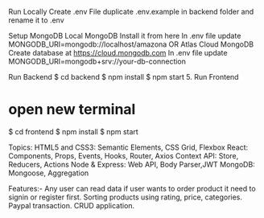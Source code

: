 Run Locally
Create .env File
duplicate .env.example in backend folder and rename it to .env

Setup MongoDB
Local MongoDB
Install it from here
In .env file update MONGODB_URI=mongodb://localhost/amazona
OR Atlas Cloud MongoDB
Create database at https://cloud.mongodb.com
In .env file update MONGODB_URI=mongodb+srv://your-db-connection

Run Backend
$ cd backend
$ npm install
$ npm start
5. Run Frontend
# open new terminal
$ cd frontend
$ npm install
$ npm start

Topics:
HTML5 and CSS3: Semantic Elements, CSS Grid, Flexbox
React: Components, Props, Events, Hooks, Router, Axios
Context API: Store, Reducers, Actions
Node & Express: Web API, Body Parser,JWT
MongoDB: Mongoose, Aggregation

Features:-
Any user can read data if user wants to order product it need to signin or register first.
Sorting products using rating, price, categories.
Paypal transaction.
CRUD application.
